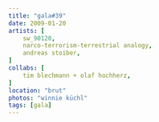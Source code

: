 ```yaml
---
title: "gala#39"
date: 2009-01-20
artists: [
    sw_90120,
    narco-terrorism-terrestrial analogy,
    andreas stoiber,
]
collabs: [
    tim blechmann + olaf hochherz,
]
location: "brut"
photos: "winnie küchl"
tags: [gala]
---
```

